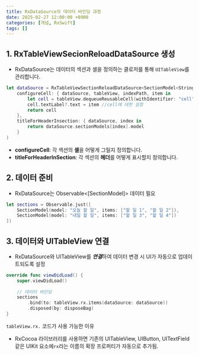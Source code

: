 ```yaml
---
title: RxDataSource의 데이터 바인딩 과정
date: 2025-02-27 12:00:00 +0900
categories: [개념, RxSwift]
tags: []
---
```


## 1. RxTableViewSecionReloadDataSource 생성

- RxDataSource는 데이터의 섹션과 셀을 정의하는 클로저를 통해 `UITableView`를 관리합니다.

```swift
let dataSource = RxTableViewSectionReloadDataSource<SectionModel<String, String>>(
	configureCell: { dataSource, tableView, indexPath, item in
		let cell = tableView.dequeueReusableCell(withIdentifier: "cell", for: indexPath)
		cell.textLabel?.text = item //cell에 대한 설정
		return cell
	},
	titleForHeaderInsection: { dataSource, index in
		return dataSource.sectionModels[index].model
	}
)
```

- **configureCell**: 각 섹션의 **셀**을 어떻게 그릴지 정의합니다.
- **titleForHeaderInSection**: 각 섹션의 **헤더**를 어떻게 표시할지 정의합니다.

## 2. 데이터 준비

- RxDataSource는 Observable<[SectionModel]> 데이터 필요

```swift
let sections = Observable.just([
    SectionModel(model: "오늘 할 일", items: ["할 일 1", "할 일 2"]),
    SectionModel(model: "내일 할 일", items: ["할 일 3", "할 일 4"])
])
```

## 3. 데이터와 UITableView 연결

- RxDataSource와 UITableView를 ***연결***하여 데이터 변경 시 UI가 자동으로 업데이트되도록 설정

```swift
override func viewDidLoad() {
    super.viewDidLoad()
    
    // 데이터 바인딩
    sections
        .bind(to: tableView.rx.items(dataSource: dataSource))
        .disposed(by: disposeBag)
}

```

<aside>

`tableView.rx.` 코드가 사용 가능한 이유

- RxCocoa 라이브러리를 사용하면 기존의 UITableView, UIButton, UITextField 같은 UIKit 요소에`rx`라는 이름의 확장 프로퍼티가 자동으로 추가됨.
</aside>
